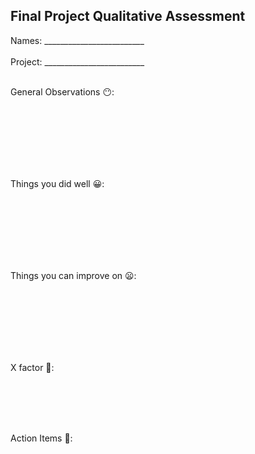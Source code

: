 Final Project Qualitative Assessment
-----

Names: _________________________
<br>
<br>
Project: _________________________
<br>
<br>

General Observations 😶:

<br>
<br>
<br>
<br>
<br>
<br>

Things you did well 😀:

<br>
<br>
<br>
<br>
<br>
<br>

Things you can improve on 😦:

<br>
<br>
<br>
<br>
<br>
<br>


X factor 🦄:

<br>
<br>
<br>
<br>

Action Items 👷:
